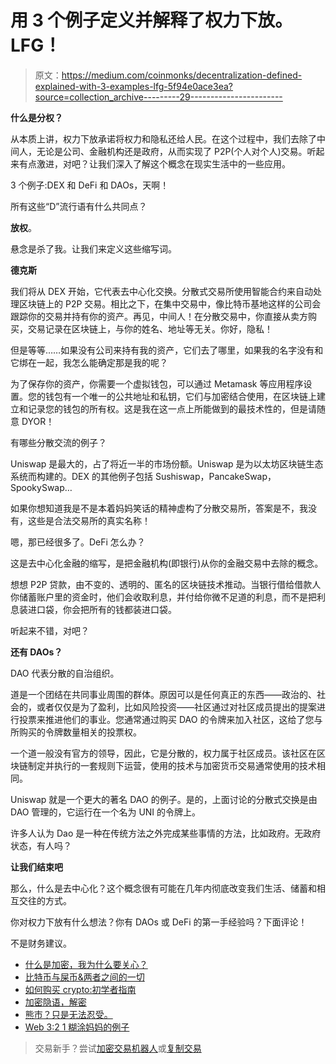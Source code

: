 # 用 3 个例子定义并解释了权力下放。LFG！

> 原文：<https://medium.com/coinmonks/decentralization-defined-explained-with-3-examples-lfg-5f94e0ace3ea?source=collection_archive---------29----------------------->

**什么是分权？**

从本质上讲，权力下放承诺将权力和隐私还给人民。在这个过程中，我们去除了中间人，无论是公司、金融机构还是政府，从而实现了 P2P(个人对个人)交易。听起来有点激进，对吧？让我们深入了解这个概念在现实生活中的一些应用。

3 个例子:DEX 和 DeFi 和 DAOs，天啊！

所有这些“D”流行语有什么共同点？

**放权**。

悬念是杀了我。让我们来定义这些缩写词。

**德克斯**

我们将从 DEX 开始，它代表去中心化交换。分散式交易所使用智能合约来自动处理区块链上的 P2P 交易。相比之下，在集中交易中，像比特币基地这样的公司会跟踪你的交易并持有你的资产。再见，中间人！在分散交易中，你直接从卖方购买，交易记录在区块链上，与你的姓名、地址等无关。你好，隐私！

但是等等……如果没有公司来持有我的资产，它们去了哪里，如果我的名字没有和它绑在一起，我怎么能确定那是我的呢？

为了保存你的资产，你需要一个虚拟钱包，可以通过 Metamask 等应用程序设置。您的钱包有一个唯一的公共地址和私钥，它们与加密结合使用，在区块链上建立和记录您的钱包的所有权。这是我在这一点上所能做到的最技术性的，但是请随意 DYOR！

有哪些分散交流的例子？

Uniswap 是最大的，占了将近一半的市场份额。Uniswap 是为以太坊区块链生态系统而构建的。DEX 的其他例子包括 Sushiswap，PancakeSwap，SpookySwap…

如果你想知道我是不是本着妈妈笑话的精神虚构了分散交易所，答案是不，我没有，这些是合法交易所的真实名称！

嗯，那已经很多了。DeFi 怎么办？

这是去中心化金融的缩写，是把金融机构(即银行)从你的金融交易中去除的概念。

想想 P2P 贷款，由不变的、透明的、匿名的区块链技术推动。当银行借给借款人你储蓄账户里的资金时，他们会收取利息，并付给你微不足道的利息，而不是把利息装进口袋，你会把所有的钱都装进口袋。

听起来不错，对吧？

**还有 DAOs？**

DAO 代表分散的自治组织。

道是一个团结在共同事业周围的群体。原因可以是任何真正的东西——政治的、社会的，或者仅仅是为了盈利，比如风险投资——社区通过对社区成员提出的提案进行投票来推进他们的事业。您通常通过购买 DAO 的令牌来加入社区，这给了您与所购买的令牌数量相关的投票权。

一个道一般没有官方的领导，因此，它是分散的，权力属于社区成员。该社区在区块链制定并执行的一套规则下运营，使用的技术与加密货币交易通常使用的技术相同。

Uniswap 就是一个更大的著名 DAO 的例子。是的，上面讨论的分散式交换是由 DAO 管理的，它运行在一个名为 UNI 的令牌上。

许多人认为 Dao 是一种在传统方法之外完成某些事情的方法，比如政府。无政府状态，有人吗？

**让我们结束吧**

那么，什么是去中心化？这个概念很有可能在几年内彻底改变我们生活、储蓄和相互交往的方式。

你对权力下放有什么想法？你有 DAOs 或 DeFi 的第一手经验吗？下面评论！

不是财务建议。

*   [什么是加密，我为什么要关心？](https://mamasofcrypto.com/2022/07/16/what-is-crypto-and-why-should-i-care/)
*   [比特币与屎币&两者之间的一切](https://mamasofcrypto.com/2022/07/17/different-types-of-crypto-bitcoin-vs-shit-coin-everything-in-between/)
*   [如何购买 crypto:初学者指南](https://mamasofcrypto.com/2022/07/20/how-to-buy-crypto/)
*   [加密隐语，解密](https://mamasofcrypto.com/2022/07/17/crypto-lingo-decrypted/)
*   [熊市？只是无法忍受。](https://mamasofcrypto.com/2022/07/25/bear-market-just-unbearable/)
*   [Web 3:2 1 糊涂妈妈的例子](https://mamasofcrypto.com/2022/08/20/web3-2-examples-by-1-confused-mama/)

> 交易新手？尝试[加密交易机器人](/coinmonks/crypto-trading-bot-c2ffce8acb2a)或[复制交易](/coinmonks/top-10-crypto-copy-trading-platforms-for-beginners-d0c37c7d698c)